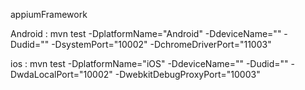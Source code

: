 appiumFramework

Android : mvn test -DplatformName="Android" -DdeviceName="<DEVICE NAME>" -Dudid="<DEVICE UDID>" -DsystemPort="10002" -DchromeDriverPort="11003"

ios : mvn test -DplatformName="iOS" -DdeviceName="<DevieName>" -Dudid="<deviceUDID>" -DwdaLocalPort="10002" -DwebkitDebugProxyPort="10003"
